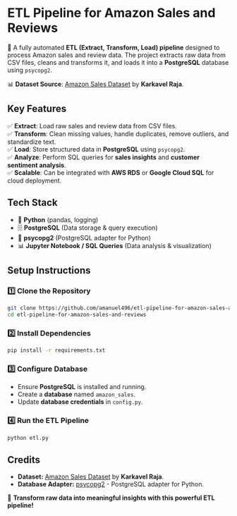 # **ETL Pipeline for Amazon Sales and Reviews**

🚀 A fully automated **ETL (Extract, Transform, Load) pipeline** designed to process Amazon sales and review data. The project extracts raw data from CSV files, cleans and transforms it, and loads it into a **PostgreSQL** database using `psycopg2`.

📊 **Dataset Source**: [Amazon Sales Dataset](https://www.kaggle.com/datasets/karkavelrajaj/amazon-sales-dataset/data) by **Karkavel Raja**.

## **Key Features**
✅ **Extract**: Load raw sales and review data from CSV files.  
✅ **Transform**: Clean missing values, handle duplicates, remove outliers, and standardize text.  
✅ **Load**: Store structured data in **PostgreSQL** using `psycopg2`.  
✅ **Analyze**: Perform SQL queries for **sales insights** and **customer sentiment analysis**.  
✅ **Scalable**: Can be integrated with **AWS RDS** or **Google Cloud SQL** for cloud deployment.  

## **Tech Stack**
- 🐍 **Python** (pandas, logging)  
- 🗄 **PostgreSQL** (Data storage & query execution)  
- 🔌 **psycopg2** (PostgreSQL adapter for Python)  
- 📊 **Jupyter Notebook / SQL Queries** (Data analysis & visualization)  

## **Setup Instructions**
### **1️⃣ Clone the Repository**
```bash
git clone https://github.com/amanuel496/etl-pipeline-for-amazon-sales-and-reviews.git
cd etl-pipeline-for-amazon-sales-and-reviews
```

### **2️⃣ Install Dependencies**
```bash
pip install -r requirements.txt
```

### **3️⃣ Configure Database**
- Ensure **PostgreSQL** is installed and running.  
- Create a **database** named `amazon_sales`.  
- Update **database credentials** in `config.py`.  

### **4️⃣ Run the ETL Pipeline**
```bash
python etl.py
```

## **Credits**
- **Dataset:** [Amazon Sales Dataset](https://www.kaggle.com/datasets/karkavelrajaj/amazon-sales-dataset/data) by **Karkavel Raja**.  
- **Database Adapter:** [psycopg2](https://www.psycopg.org/docs/) - PostgreSQL adapter for Python.  

🚀 **Transform raw data into meaningful insights with this powerful ETL pipeline!**
